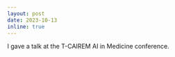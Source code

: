 ```yaml
---
layout: post
date: 2023-10-13
inline: true
---
```


I gave a talk at the T-CAIREM AI in Medicine conference.